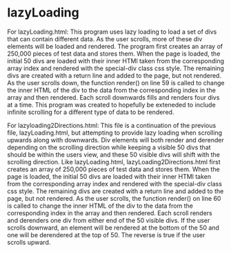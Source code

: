# lazyLoading
For lazyLoading.html:
This program uses lazy loading to load a set of divs that can contain different data. As the user scrolls, more of these div elements will be loaded and rendered.
The program first creates an array of 250,000 pieces of test data and stores them. When the page is loaded, the initial 50 divs are loaded with their inner HTMl taken from the corresponding array index and rendered with the special-div class css style. The remaining divs are created with a return line and added to the page, but not rendered. As the user scrolls down, the function render() on line 59 is called to change the inner HTML of the div to the data from the corresponding index in the array and then rendered. Each scroll downwards fills and renders four divs at a time.
This program was created to hopefully be exteneded to include infinite scrolling for a different type of data to be rendered.

For lazyloading2Directions.html:
This file is a continuation of the previous file, lazyLoading.html, but attempting to provide lazy loading when scrolling upwards along with downwards. Div elements will both render and derender depending on the scrolling direction while keeping a visible 50 divs that should be within the users view, and these 50 visible divs will shift with the scrolling direction.
Like lazyLoading.html, lazyLoading2Directions.html first creates an array of 250,000 pieces of test data and stores them. When the page is loaded, the initial 50 divs are loaded with their inner HTMl taken from the corresponding array index and rendered with the special-div class css style. The remaining divs are created with a return line and added to the page, but not rendered. As the user scrolls, the function render() on line 60 is called to change the inner HTML of the div to the data from the corresponding index in the array and then rendered. Each scroll renders and derenders one div from either end of the 50 visible divs. If the user scrolls downward, an element will be rendered at the bottom of the 50 and one will be derendered at the top of 50. The reverse is true if the user scrolls upward.
